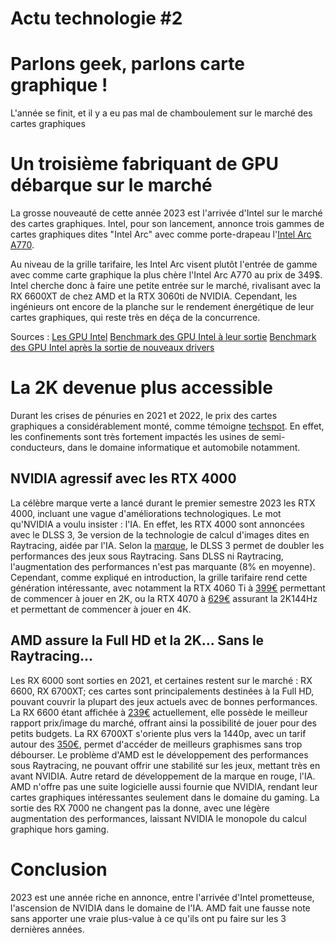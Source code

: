 # Actu technologie #2

# Parlons geek, parlons carte graphique !

L'année se finit, et il y a eu pas mal de chamboulement sur le marché des cartes graphiques

# Un troisième fabriquant de GPU débarque sur le marché

La grosse nouveauté de cette année 2023 est l'arrivée d'Intel sur le marché des cartes graphiques.
Intel, pour son lancement, annonce trois gammes de cartes graphiques dites "Intel Arc" avec comme porte-drapeau l'[Intel Arc A770](https://www.frandroid.com/produits/carte-graphique/intel/1516006-intel-arc-a770).

Au niveau de la grille tarifaire, les Intel Arc visent plutôt l'entrée de gamme avec comme carte graphique la plus chère l'Intel Arc A770 au prix de 349$. Intel cherche donc à faire une petite entrée sur le marché, rivalisant avec la RX 6600XT de chez AMD et la RTX 3060ti de NVIDIA. Cependant, les ingénieurs ont encore de la planche sur le rendement énergétique de leur cartes graphiques, qui reste très en déça de la concurrence.

Sources :
[Les GPU Intel](https://www.intel.fr/content/www/fr/fr/products/docs/discrete-gpus/arc/desktop/a-series/overview.html)
[Benchmark des GPU Intel à leur sortie](https://overclocking.com/test-intel-arc-a770-16-gb-et-arc-a750-8-gb/6/)
[Benchmark des GPU Intel après la sortie de nouveaux drivers](https://www.techspot.com/review/2634-intel-arc-a770-a750-revisit/)

# La 2K devenue plus accessible

Durant les crises de pénuries en 2021 et 2022, le prix des cartes graphiques a considérablement monté, comme témoigne [techspot](https://www.techspot.com/article/2465-gpu-pricing-update/). En effet, les confinements sont très fortement impactés les usines de semi-conducteurs, dans le domaine informatique et automobile notamment.

## NVIDIA agressif avec les RTX 4000

La célèbre marque verte a lancé durant le premier semestre 2023 les RTX 4000, incluant une vague d'améliorations technologiques. Le mot qu'NVIDIA a voulu insister : l'IA. En effet, les RTX 4000 sont annoncées avec le DLSS 3, 3e version de la technologie de calcul d'images dites en Raytracing, aidée par l'IA. Selon la [marque](https://www.nvidia.com/fr-fr/geforce/technologies/dlss/), le DLSS 3 permet de doubler les performances des jeux sous Raytracing.
Sans DLSS ni Raytracing, l'augmentation des performances n'est pas marquante (8% en moyenne). Cependant, comme expliqué en introduction, la grille tarifaire rend cette génération intéressante, avec notamment la RTX 4060 Ti à [399€](https://www.rueducommerce.fr/p-geforce-rtx-4060-ti-twin-edge-8go-zotac-3525868-18279.html?articleOfferId=76937668&awc=18037_1704819827_016943c91a55f576cc441d2b78153559) permettant de commencer à jouer en 2K, ou la RTX 4070 à [629€](https://www.rueducommerce.fr/p-geforce-rtx-4070-ventus-2x-e-12g-oc-msi-3565988-18279.html) assurant la 2K144Hz et permettant de commencer à jouer en 4K.

## AMD assure la Full HD et la 2K... Sans le Raytracing...

Les RX 6000 sont sorties en 2021, et certaines restent sur le marché : RX 6600, RX 6700XT; ces cartes sont principalements destinées à la Full HD, pouvant couvrir la plupart des jeux actuels avec de bonnes performances. La RX 6600 étant affichée à [239€](https://www.rueducommerce.fr/p-radeon-rx-6600-eagle-8g-gigabyte-3344446-18277.html) actuellement, elle possède le meilleur rapport prix/image du marché, offrant ainsi la possibilité de jouer pour des petits budgets. La RX 6700XT s'oriente plus vers la 1440p, avec un tarif autour des [350€](https://www.topachat.com/pages/detail2_cat_est_micro_puis_rubrique_est_wgfx_pcie_puis_ref_est_in20008379.html), permet d'accéder de meilleurs graphismes sans trop débourser.
Le problème d'AMD est le développement des performances sous Raytracing, ne pouvant offrir une stabilité sur les jeux, mettant très en avant NVIDIA. Autre retard de développement de la marque en rouge, l'IA. AMD n'offre pas une suite logicielle aussi fournie que NVIDIA, rendant leur cartes graphiques intéressantes seulement dans le domaine du gaming.
La sortie des RX 7000 ne changent pas la donne, avec une légère augmentation des performances, laissant NVIDIA le monopole du calcul graphique hors gaming.

# Conclusion

2023 est une année riche en annonce, entre l'arrivée d'Intel prometteuse, l'ascension de NVIDIA dans le domaine de l'IA. AMD fait une fausse note sans apporter une vraie plus-value à ce qu'ils ont pu faire sur les 3 dernières années.